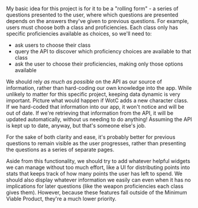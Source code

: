My basic idea for this project is for it to be a "rolling form" - a series of questions presented to the user, where which questions are presented depends on the answers they've given to previous questions. 
For example, users must choose both a class and proficiencies. Each class only has specific proficiencies available as choices, so we'll need to:
- ask users to choose their class
- query the API to discover which proficiency choices are available to that class
- ask the user to choose their proficiencies, making only those options available

We should rely *as much as possible* on the API as our source of information, rather than hard-coding our own knowledge into the app. While unlikely to matter for this specific project, keeping data dynamic is very important. Picture what would happen if WotC adds a new character class. If we hard-coded that information into our app, it won't notice and will be out of date. If we're retrieving that information from the API, it will be updated automatically, without us needing to do anything! Assuming the API is kept up to date, anyway, but that's someone else's job. 

For the sake of both clarity and ease, it's probably better for previous questions to remain visible as the user progresses, rather than presenting the questions as a series of separate pages.

Aside from this functionality, we should try to add whatever helpful widgets we can manage without too much effort, like a UI for distributing points into stats that keeps track of how many points the user has left to spend. We should also display whatever information we easily can even when it has no implications for later questions (like the weapon proficiencies each class gives them). However, because these features fall outside of the Minimum Viable Product, they're a much lower priority. 